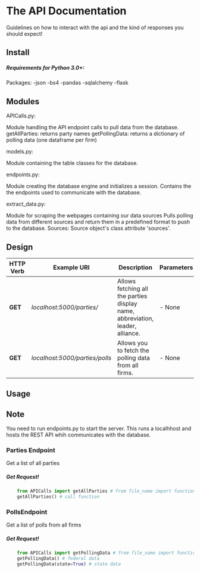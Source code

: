 The API Documentation
==================

Guidelines on how to interact with the api and the kind of responses you should expect!

Install
-------

##### Requirements for Python 3.0+:
Packages:
-json
-bs4
-pandas
-sqlalchemy
-flask

Modules
-----
APICalls.py:

Module handling the API endpoint calls to pull data from the database.
getAllParties: returns party names
getPollingData: returns a dictionary of polling data (one dataframe per firm)

models.py:

Module containing the table classes for the database.

endpoints.py:

Module creating the database engine and initializes a session.
Contains the the endpoints used to communicate with the database. 

extract_data.py:

Module for scraping the webpages containing our data sources
Pulls polling data from different sources and return them in a predefined format to push to the database.
Sources: Source object's class attribute 'sources'.


Design
-----

HTTP Verb | Example URI | Description | Parameters | Notes
------------ | ------------- | ------------- | ------------- | -------------
**GET** | *localhost:5000/parties/* | Allows fetching all the parties display name, abbreviation, leader, alliance. | - None | Check the sample code. <br> below.
**GET** | *localhost:5000/parties/polls* | Allows you to fetch the polling data from all firms. | - None | Check the sample code. <br> below.



Usage
-----

## Note 
You need to run endpoints.py to start the server. This runs a localhhost and hosts the REST API whih communicates with the database.

### Parties Endpoint

Get a list of all parties

##### Get Request!

``` python
    from APICalls import getAllParties # from file_name import function_name
    getAllParties() # call function
```

### PollsEndpoint

Get a list of polls from all firms

##### Get Request!

``` python
    from APICalls import getPollingData # from file_name import function_name
    getPollingData() # federal data 
    getPollingData(state=True) # state data
```



